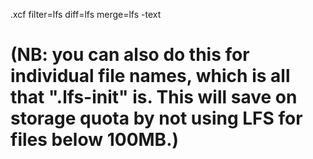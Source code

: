 
.xcf filter=lfs diff=lfs merge=lfs -text


# (NB: you can also do this for individual file names, which is all that ".lfs-init" is. This will save on storage quota by not using LFS for files below 100MB.)
